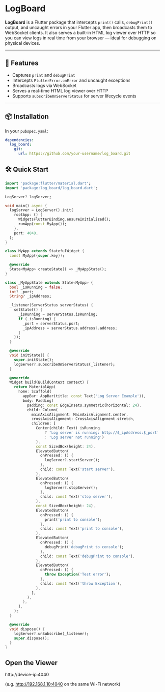 # LogBoard

**LogBoard** is a Flutter package that intercepts `print()` calls, `debugPrint()` output, and uncaught errors in your Flutter app, then broadcasts them to WebSocket clients. It also serves a built-in HTML log viewer over HTTP so you can view logs in real time from your browser — ideal for debugging on physical devices.

---

## 🚀 Features

- Captures `print` and `debugPrint`
- Intercepts `FlutterError.onError` and uncaught exceptions
- Broadcasts logs via WebSocket
- Serves a real-time HTML log viewer over HTTP
- Supports `subscribeOnServerStatus` for server lifecycle events

---

## 📦 Installation

In your `pubspec.yaml`:

```yaml
dependencies:
  log_board:
    git:
      url: https://github.com/your-username/log_board.git
```

## 🛠️ Quick Start

```dart
import 'package:flutter/material.dart';
import 'package:log_board/log_board.dart';

LogServer? logServer;

void main() async {
  logServer = LogServer().init(
    rootApp: () {
      WidgetsFlutterBinding.ensureInitialized();
      runApp(const MyApp());
    },
    port: 4040,
  );
}

class MyApp extends StatefulWidget {
  const MyApp({super.key});

  @override
  State<MyApp> createState() => _MyAppState();
}

class _MyAppState extends State<MyApp> {
  bool _isRunning = false;
  int? _port;
  String? _ipAddress;

  _listener(ServerStatus serverStatus) {
    setState(() {
      _isRunning = serverStatus.isRunning;
      if (_isRunning) {
        _port = serverStatus.port;
        _ipAddress = serverStatus.address?.address;
      }
    });
  }

  @override
  void initState() {
    super.initState();
    logServer?.subscribeOnServerStatus(_listener);
  }

  @override
  Widget build(BuildContext context) {
    return MaterialApp(
      home: Scaffold(
        appBar: AppBar(title: const Text('Log Server Example')),
        body: Padding(
          padding: const EdgeInsets.symmetric(horizontal: 24),
          child: Column(
            mainAxisAlignment: MainAxisAlignment.center,
            crossAxisAlignment: CrossAxisAlignment.stretch,
            children: [
              Center(child: Text(_isRunning
                  ? 'Log server is running: http://$_ipAddress:$_port'
                  : 'Log server not running')
              ),
              const SizedBox(height: 24),
              ElevatedButton(
                onPressed: () {
                  logServer?.startServer();
                },
                child: const Text('start server'),
              ),
              ElevatedButton(
                onPressed: () {
                  logServer?.stopServer();
                },
                child: const Text('stop server'),
              ),
              const SizedBox(height: 24),
              ElevatedButton(
                onPressed: () {
                  print('print to console');
                },
                child: const Text('print to console'),
              ),
              ElevatedButton(
                onPressed: () {
                  debugPrint('debugPrint to console');
                },
                child: const Text('debugPrint to console'),
              ),
              ElevatedButton(
                onPressed: () {
                  throw Exception('Test error');
                },
                child: const Text('throw Exception'),
              ),
            ],
          ),
        ),
      ),
    );
  }

  @override
  void dispose() {
    logServer?.unSubscribe(_listener);
    super.dispose();
  }
}
```
## Open the Viewer
http://device-ip:4040

(e.g. http://192.168.1.10:4040 on the same Wi-Fi network)